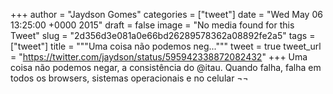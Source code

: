 
+++
author = "Jaydson Gomes"
categories = ["tweet"]
date = "Wed May 06 13:25:00 +0000 2015"
draft = false
image = "No media found for this Tweet"
slug = "2d356d3e081a0e66bd26289578362a08892fe2a5"
tags = ["tweet"]
title = """Uma coisa não podemos neg..."""
tweet = true
tweet_url = "https://twitter.com/jaydson/status/595942338872082432"
+++
Uma coisa não podemos negar, a consistência do @itau. Quando falha, falha em todos os browsers, sistemas operacionais e no celular ¬¬
